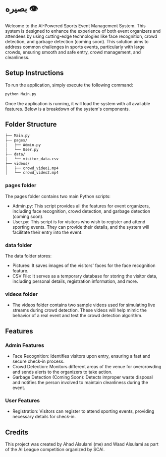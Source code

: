 # بصيره 👁️

Welcome to the AI-Powered Sports Event Management System. This system is designed to enhance the experience of both event organizers and attendees by using cutting-edge technologies like face recognition, crowd detection, and garbage detection (coming soon). This solution aims to address common challenges in sports events, particularly with large crowds, ensuring smooth and safe entry, crowd management, and cleanliness.

## Setup Instructions
To run the application, simply execute the following command:

```bash
python Main.py
```
Once the application is running, it will load the system with all available features. Below is a breakdown of the system's components.

## Folder Structure
```bash
├── Main.py
├── pages/
│   ├── Admin.py
│   └── User.py
├── data/
│   └── visitor_data.csv
├── videos/
│   ├── crowd_video1.mp4
│   └── crowd_video2.mp4
```

### pages folder
The pages folder contains two main Python scripts:
- Admin.py: This script provides all the features for event organizers, including face recognition, crowd detection, and garbage detection (coming soon).
- User.py: This script is for visitors who wish to register and attend sporting events. They can provide their details, and the system will facilitate their entry into the event.

### data folder
The data folder stores:
- Pictures: It saves images of the visitors' faces for the face recognition feature.
- CSV File: It serves as a temporary database for storing the visitor data, including personal details, registration information, and more.

### videos folder
- The videos folder contains two sample videos used for simulating live streams during crowd detection. These videos will help mimic the behavior of a real event and test the crowd detection algorithm.

## Features
### Admin Features
- Face Recognition: Identifies visitors upon entry, ensuring a fast and secure check-in process.
- Crowd Detection: Monitors different areas of the venue for overcrowding and sends alerts to the organizers to take action.
- Garbage Detection (Coming Soon): Detects improper waste disposal and notifies the person involved to maintain cleanliness during the event.

### User Features
- Registration: Visitors can register to attend sporting events, providing necessary details for check-in.

## Credits
This project was created by Ahad Alsulami (me) and Waad Alsulami as part of the AI League competition organized by SCAI.
